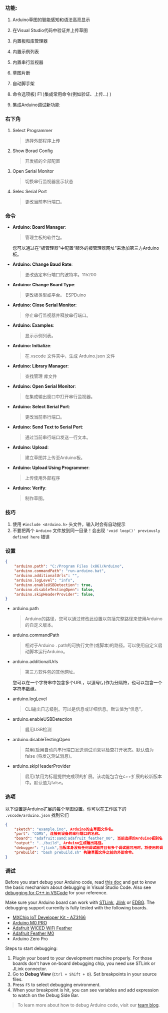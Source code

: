 ### 功能:

1. Arduino草图的智能感知和语法高亮显示

2. 在Visual Studio代码中验证并上传草图

3. 内置板和库管理器

4. 内置示例列表

5. 内置串行监视器

6. 草图片断

7. 自动脚手架

8. 命令选项板( F1 )集成常用命令(例如验证、上传...) )
9. 集成Arduino调试新功能



### 右下角

1. Select Programmer

   > 选择外部程序上传

1. Show Borad Config

   > 开发板的全部配置

1. Open Serial Monitor

   > 切换串行监视器显示状态

1. Selec Serial Port

   > 更改当前串行端口。



### 命令

- **Arduino: Board Manager**: 

  > 管理主板的软件包。

  您可以通过在“板管理器”中配置“额外的板管理器网址”来添加第三方Arduino板。

- **Arduino: Change Baud Rate**: 

  > 更改选定串行端口的波特率。115200

- **Arduino: Change Board Type**:

  >  更改板类型或平台。 ESPDuino

- **Arduino: Close Serial Monitor**: 

  > 停止串行监视器并释放串行端口。

- **Arduino: Examples**: 

  > 显示示例列表。

- **Arduino: Initialize**: 

  > 在.vscode 文件夹中，生成 Arduino.json 文件

- **Arduino: Library Manager**: 

  > 查找管理 库文件

- **Arduino: Open Serial Monitor**: 

  > 在集成输出窗口中打开串行监视器。

- **Arduino: Select Serial Port**: 

  > 更改当前串行端口。

- **Arduino: Send Text to Serial Port**: 

  > 通过当前串行端口发送一行文本。

- **Arduino: Upload**: 

  > 建立草图并上传至Arduino板。

- **Arduino: Upload Using Programmer**: 

  > 上传使用外部程序

- **Arduino: Verify**: 

  > 制作草图。



### 技巧

1. 使用 `#include <Arduino.h>` 头文件，输入时会有自动提示
1. 不要把两个 `Arduino` 文件放到同一目录！会出现 `'void loop()' previously defined here` 错误



### 设置

```json
{
    "arduino.path": "C:/Program Files (x86)/Arduino",
    "arduino.commandPath": "run-arduino.bat",
    "arduino.additionalUrls": "",
    "arduino.logLevel": "info",
    "arduino.enableUSBDetection": true,
    "arduino.disableTestingOpen": false,
    "arduino.skipHeaderProvider": false,
}
```

- arduino.path 

  > Arduino的路径，您可以通过修改此设置以包括完整路径来使用Arduino的自定义版本。 

- arduino.commandPath

  > 相对于Arduino . path的可执行文件(或脚本)的路径。可以使用自定义启动脚本运行Arduino。 

- arduino.additionalUrls

  > 第三方软件包的其他网址。

  您可以在一个字符串中包含多个URL，以逗号(，)作为分隔符，也可以包含一个字符串数组。

- arduino.logLevel 

  > CLI输出日志级别。可以是信息或详细信息。默认值为“信息”。

- arduino.enableUSBDetection

  > 启用USB检测

- arduino.disableTestingOpen

  > 禁用/启用自动向串行端口发送测试消息以检查打开状态。默认值为false (将发送测试消息)。

- arduino.skipHeaderProvider  

  > 启用/禁用为标题提供完成项的扩展。该功能包含在c++扩展的较新版本中。默认值为false。



### 选项

以下设置是Arduino扩展的每个草图设置。你可以在工作区下的 `.vscode/arduino.json` 找到它们

```json
{
    "sketch": "example.ino", Arduino的主草图文件名。
    "port": "COM5", 连接到设备的串行端口的名称。
    "board": "adafruit:samd:adafruit_feather_m0", 当前选择的Arduino板别名。
    "output": "../build", Arduino生成输出路径。
    "debugger": "jlink",当板本身没有任何调试器并且有多个调试器可用时，将使用的调试器的简称。
    "prebuild": "bash prebuild.sh" 构建草图文件之前的外部命令。
}
```



### 调试

Before you start debug your Arduino code, read [this doc](https://code.visualstudio.com/docs/editor/debugging) and get to know the basic mechanism about debugging in Visual Studio Code. Also see [debugging for C++ in VSCode](https://code.visualstudio.com/docs/languages/cpp#_debugging) for your reference.

Make sure your Arduino board can work with [STLink](http://www.st.com/en/development-tools/st-link-v2.html), [Jlink](https://www.segger.com/jlink-debug-probes.html) or [EDBG](http://www.atmel.com/webdoc/protocoldocs/ch01s01.html). The debugging support currently is fully tested with the following boards.

- [MXChip IoT Developer Kit - AZ3166](https://microsoft.github.io/azure-iot-developer-kit/)
- [Arduino M0 PRO](https://www.arduino.cc/en/Main/ArduinoBoardM0PRO)
- [Adafruit WICED WiFi Feather](https://www.adafruit.com/product/3056)
- [Adafruit Feather M0](https://www.adafruit.com/product/3010)
- Arduino Zero Pro

Steps to start debugging:

1. Plugin your board to your development machine properly. For those boards don't have on-board debugging chip, you need use STLink or JLink connector.
1. Go to **Debug View** (`Ctrl + Shift + D`). Set breakpoints in your source files.
1. Press `F5` to select debugging environment.
1. When your breakpoint is hit, you can see variables and add expression to watch on the Debug Side Bar.

> To learn more about how to debug Arduino code, visit our [team blog](https://blogs.msdn.microsoft.com/iotdev/2017/05/27/debug-your-arduino-code-with-visual-studio-code/).





